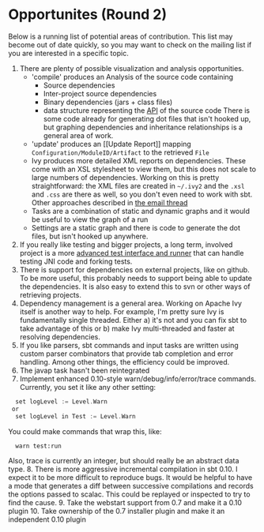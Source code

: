 [API]: https://github.com/harrah/xsbt/tree/0.9/interface
[the email thread]: https://groups.google.com/group/simple-build-tool/browse_thread/thread/7761f8b2ce51f02c/129064ea836c9baf
[advanced test interface and runner]: https://groups.google.com/group/simple-build-tool/browse_thread/thread/f5a5fe06bbf3f006/d771009d407d5765

# Opportunites (Round 2)

Below is a running list of potential areas of contribution.  This list may become out of date quickly, so you may want to check on the mailing list if you are interested in a specific topic.

1. There are plenty of possible visualization and analysis opportunities.
    * 'compile' produces an Analysis of the source code containing
        - Source dependencies
        - Inter-project source dependencies
        - Binary dependencies (jars + class files)
        - data structure representing the [API] of the source code
      There is some code already for generating dot files that isn't hooked up, but graphing dependencies and inheritance relationships is a general area of work.
    * 'update' produces an [[Update Report]] mapping `Configuration/ModuleID/Artifact` to the retrieved `File`
    * Ivy produces more detailed XML reports on dependencies.  These come with an XSL stylesheet to view them, but this does not scale to large numbers of dependencies.  Working on this is pretty straightforward: the XML files are created in `~/.ivy2` and the `.xsl` and `.css` are there as well, so you don't even need to work with sbt.  Other approaches described in [the email thread]
    * Tasks are a combination of static and dynamic graphs and it would be useful to view the graph of a run
    * Settings are a static graph and there is code to generate the dot files, but isn't hooked up anywhere.
2. If you really like testing and bigger projects, a long term, involved project is a more [advanced test interface and runner] that can handle testing JNI code and forking tests.
3. There is support for dependencies on external projects, like on github.  To be more useful, this probably needs to support being able to update the dependencies.  It is also easy to extend this to svn or other ways of retrieving projects.
4. Dependency management is a general area.  Working on Apache Ivy itself is another way to help.  For example, I'm pretty sure Ivy is fundamentally single threaded.  Either a) it's not and you can fix sbt to take advantage of this or b) make Ivy multi-threaded and faster at resolving dependencies.
5. If you like parsers, sbt commands and input tasks are written using custom parser combinators that provide tab completion and error handling.  Among other things, the efficiency could be improved.
6. The javap task hasn't been reintegrated
7. Implement enhanced 0.10-style warn/debug/info/error/trace commands.  Currently, you set it like any other setting:
```scala
  set logLevel := Level.Warn
 or
  set logLevel in Test := Level.Warn
```
 You could make commands that wrap this, like:
```text
  warn test:run
```
 Also, trace is currently an integer, but should really be an abstract data type.
8. There is more aggressive incremental compilation in sbt 0.10.  I expect it to be more difficult to reproduce bugs.  It would be helpful to have a mode that generates a diff between successive compilations and records the options passed to scalac.  This could be replayed or inspected to try to find the cause.
9. Take the webstart support from 0.7 and make it a 0.10 plugin
10. Take ownership of the 0.7 installer plugin and make it an independent 0.10 plugin
